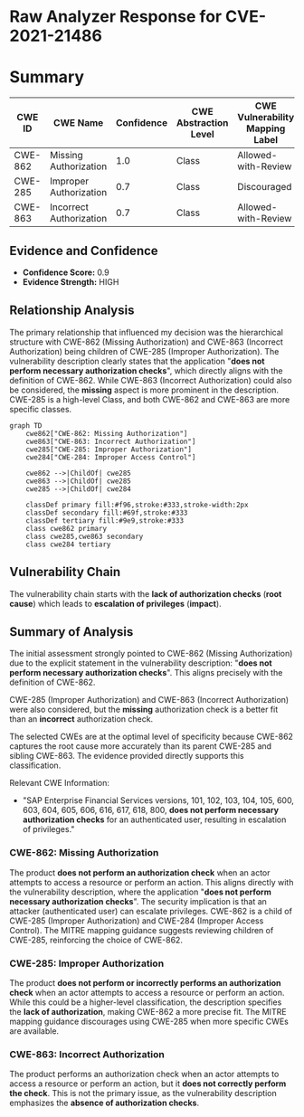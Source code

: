 # Raw Analyzer Response for CVE-2021-21486

# Summary
| CWE ID | CWE Name | Confidence | CWE Abstraction Level | CWE Vulnerability Mapping Label | CWE-Vulnerability Mapping Notes |
|---|---|---|---|---|---|
| CWE-862 | Missing Authorization | 1.0 | Class | Allowed-with-Review | Primary CWE |
| CWE-285 | Improper Authorization | 0.7 | Class | Discouraged | Secondary Candidate |
| CWE-863 | Incorrect Authorization | 0.7 | Class | Allowed-with-Review | Secondary Candidate |

## Evidence and Confidence

*   **Confidence Score:** 0.9
*   **Evidence Strength:** HIGH

## Relationship Analysis
The primary relationship that influenced my decision was the hierarchical structure with CWE-862 (Missing Authorization) and CWE-863 (Incorrect Authorization) being children of CWE-285 (Improper Authorization). The vulnerability description clearly states that the application "**does not perform necessary authorization checks**", which directly aligns with the definition of CWE-862. While CWE-863 (Incorrect Authorization) could also be considered, the **missing** aspect is more prominent in the description. CWE-285 is a high-level Class, and both CWE-862 and CWE-863 are more specific classes.

```mermaid
graph TD
    cwe862["CWE-862: Missing Authorization"]
    cwe863["CWE-863: Incorrect Authorization"]
    cwe285["CWE-285: Improper Authorization"]
    cwe284["CWE-284: Improper Access Control"]

    cwe862 -->|ChildOf| cwe285
    cwe863 -->|ChildOf| cwe285
    cwe285 -->|ChildOf| cwe284

    classDef primary fill:#f96,stroke:#333,stroke-width:2px
    classDef secondary fill:#69f,stroke:#333
    classDef tertiary fill:#9e9,stroke:#333
    class cwe862 primary
    class cwe285,cwe863 secondary
    class cwe284 tertiary
```

## Vulnerability Chain
The vulnerability chain starts with the **lack of authorization checks** (**root cause**) which leads to **escalation of privileges** (**impact**).

## Summary of Analysis
The initial assessment strongly pointed to CWE-862 (Missing Authorization) due to the explicit statement in the vulnerability description: "**does not perform necessary authorization checks**". This aligns precisely with the definition of CWE-862.

CWE-285 (Improper Authorization) and CWE-863 (Incorrect Authorization) were also considered, but the **missing** authorization check is a better fit than an **incorrect** authorization check.

The selected CWEs are at the optimal level of specificity because CWE-862 captures the root cause more accurately than its parent CWE-285 and sibling CWE-863. The evidence provided directly supports this classification.

Relevant CWE Information:

*   "SAP Enterprise Financial Services versions, 101, 102, 103, 104, 105, 600, 603, 604, 605, 606, 616, 617, 618, 800, **does not perform necessary authorization checks** for an authenticated user, resulting in escalation of privileges."

### CWE-862: Missing Authorization
The product **does not perform an authorization check** when an actor attempts to access a resource or perform an action. This aligns directly with the vulnerability description, where the application "**does not perform necessary authorization checks**". The security implication is that an attacker (authenticated user) can escalate privileges. CWE-862 is a child of CWE-285 (Improper Authorization) and CWE-284 (Improper Access Control). The MITRE mapping guidance suggests reviewing children of CWE-285, reinforcing the choice of CWE-862.

### CWE-285: Improper Authorization
The product **does not perform or incorrectly performs an authorization check** when an actor attempts to access a resource or perform an action. While this could be a higher-level classification, the description specifies the **lack of authorization**, making CWE-862 a more precise fit. The MITRE mapping guidance discourages using CWE-285 when more specific CWEs are available.

### CWE-863: Incorrect Authorization
The product performs an authorization check when an actor attempts to access a resource or perform an action, but it **does not correctly perform the check**. This is not the primary issue, as the vulnerability description emphasizes the **absence of authorization checks**.